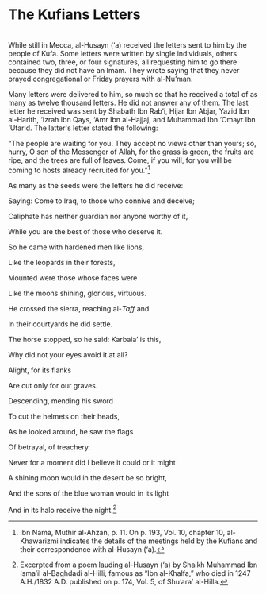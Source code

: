 The Kufians Letters
===================

   
 While still in Mecca, al-Husayn (‘a) received the letters sent to him
by the people of Kufa. Some letters were written by single individuals,
others contained two, three, or four signatures, all requesting him to
go there because they did not have an Imam. They wrote saying that they
never prayed congregational or Friday prayers with al-Nu’man.

Many letters were delivered to him, so much so that he received a total
of as many as twelve thousand letters. He did not answer any of them.
The last letter he received was sent by Shabath Ibn Rab’i, Hijar Ibn
Abjar, Yazid Ibn al-Harith, ‘Izrah Ibn Qays, ‘Amr Ibn al-Hajjaj, and
Muhammad Ibn ‘Omayr Ibn ‘Utarid. The latter's letter stated the
following:

“The people are waiting for you. They accept no views other than yours;
so, hurry, O son of the Messenger of Allah, for the grass is green, the
fruits are ripe, and the trees are full of leaves. Come, if you will,
for you will be coming to hosts already recruited for you.”[^1]

As many as the seeds were the letters he did receive:

Saying: Come to Iraq, to those who connive and deceive;

Caliphate has neither guardian nor anyone worthy of it,

While you are the best of those who deserve it.

So he came with hardened men like lions,

Like the leopards in their forests,

Mounted were those whose faces were

Like the moons shining, glorious, virtuous.

He crossed the sierra, reaching al-*Taff* and

In their courtyards he did settle.

The horse stopped, so he said: Karbala’ is this,

Why did not your eyes avoid it at all?

Alight, for its flanks

Are cut only for our graves.

Descending, mending his sword

To cut the helmets on their heads,

As he looked around, he saw the flags

Of betrayal, of treachery.

Never for a moment did I believe it could or it might

A shining moon would in the desert be so bright,

And the sons of the blue woman would in its light

And in its halo receive the night.[^2]

[^1]: Ibn Nama, Muthir al-Ahzan, p. 11. On p. 193, Vol. 10, chapter 10,
al-Khawarizmi indicates the details of the meetings held by the Kufians
and their correspondence with al-Husayn (‘a).

[^2]: Excerpted from a poem lauding al-Husayn (‘a) by Shaikh Muhammad
Ibn Isma’il al-Baghdadi al-Hilli, famous as “Ibn al-Khalfa,” who died in
1247 A.H./1832 A.D. published on p. 174, Vol. 5, of Shu’ara’ al-Hilla.


